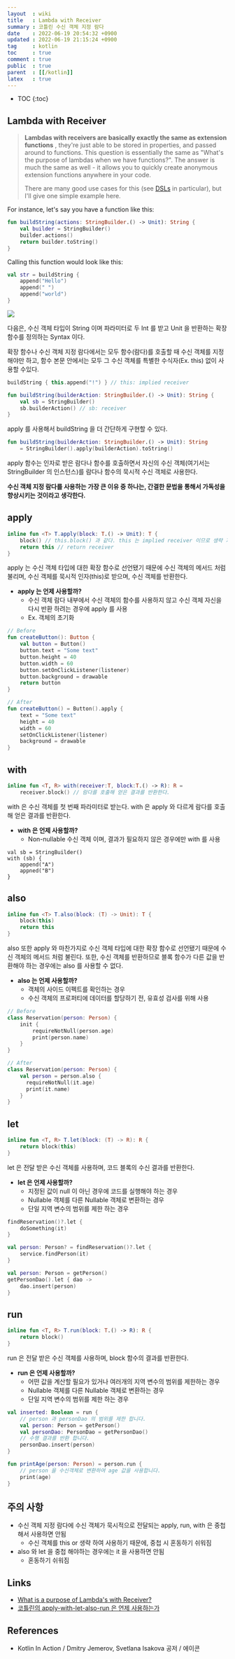```yaml
---
layout  : wiki
title   : Lambda with Receiver
summary : 코틀린 수신 객체 지정 람다
date    : 2022-06-19 20:54:32 +0900
updated : 2022-06-19 21:15:24 +0900
tag     : kotlin
toc     : true
comment : true
public  : true
parent  : [[/kotlin]]
latex   : true
---
```

* TOC
{:toc}

## Lambda with Receiver

> __Lambdas with receivers are basically exactly the same as extension functions__ , they're just able to be stored in properties, and passed around to functions. This question is essentially the same as "What's the purpose of lambdas when we have functions?". The answer is much the same as well - it allows you to quickly create anonymous extension functions anywhere in your code.
>
> There are many good use cases for this (see [DSLs](https://kotlinlang.org/docs/type-safe-builders.html) in particular), but I'll give one simple example here.

For instance, let's say you have a function like this:

```kotlin
fun buildString(actions: StringBuilder.() -> Unit): String {
    val builder = StringBuilder()
    builder.actions()
    return builder.toString()
}
```

Calling this function would look like this:

```kotlin
val str = buildString {
    append("Hello")
    append(" ")
    append("world")
}
```

![](/resource/wiki/kotlin-receiver-lambda/extension.png)

다음은, 수신 객체 타입이 String 이며 파라미터로 두 Int 를 받고 Unit 을 반환하는 확장 함수를 정의하는 Syntax 이다.

확장 함수나 수신 객체 지정 람다에서는 모두 함수(람다)를 호출할 때 수신 객체를 지정해야만 하고, 함수 본문 안에서는 모두 그 수신 객체를 특별한 수식자(Ex. this) 없이 사용할 수있다.

```kotlin
buildString { this.append("!") } // this: implied receiver

fun buildString(builderAction: StringBuilder.() -> Unit): String {
    val sb = StringBuilder()
    sb.builderAction() // sb: receiver
}
```

apply 를 사용해서 buildString 을 더 간단하게 구현할 수 있다.

```kotlin
fun buildString(builderAction: StringBuilder.() -> Unit): String 
    = StringBuilder().apply(builderAction).toString()
```

apply 함수는 인자로 받은 람다나 함수를 호출하면서 자신의 수신 객체(여기서는 StringBuilder 의 인스턴스)를 람다나 함수의 묵시적 수신 객체로 사용한다.

__수신 객체 지정 람다를 사용하는 가장 큰 이유 중 하나는, 간결한 문법을 통해서 가독성을 향상시키는 것이라고 생각한다.__

## apply

```kotlin
inline fun <T> T.apply(block: T.() -> Unit): T {
    block() // this.block() 과 같다. this 는 implied receiver 이므로 생략 가능하다.
    return this // return receiver
}
```

apply 는 수신 객체 타입에 대한 확장 함수로 선언됐기 때문에 수신 객체의 메서드 처럼 불리며, 수신 객체를 묵시적 인자(this)로 받으며, 수신 객체를 반환한다.

- __apply 는 언제 사용할까?__
  - 수신 객체 람다 내부에서 수신 객체의 함수를 사용하지 않고 수신 객체 자신을 다시 반환 하려는 경우에 apply 를 사용
  - Ex. 객체의 초기화

```kotlin
// Before
fun createButton(): Button {
    val button = Button()
    button.text = "Some text"
    button.height = 40
    button.width = 60
    button.setOnClickListener(listener)
    button.background = drawable
    return button
}

// After
fun createButton() = Button().apply {
    text = "Some text"
    height = 40
    width = 60
    setOnClickListener(listener)
    background = drawable
}
```

## with

```kotlin
inline fun <T, R> with(receiver:T, block:T.() -> R): R = 
    receiver.block() // 람다를 호출해 얻은 결과를 반환한다.
```

with 은 수신 객체를 첫 번째 파라미터로 받는다. with 은 apply 와 다르게 람다를 호출해 얻은 결과를 반환한다.

- __with 은 언제 사용할까?__
  - Non-nullable 수신 객체 이며, 결과가 필요하지 않은 경우에만 with 를 사용

```kotln
val sb = StringBuilder()
with (sb) {
    append("A")
    appned("B")
}
```

## also

```kotlin
inline fun <T> T.also(block: (T) -> Unit): T {
    block(this)
    return this
}
```

also 또한 apply 와 마찬가지로 수신 객체 타입에 대한 확장 함수로 선언됐기 때문에 수신 객체의 메서드 처럼 불린다. 또한, 수신 객체를 반환하므로 블록 함수가 다른 값을 반환해야 하는 경우에는 also 를 사용할 수 없다.

- __also 는 언제 사용할까?__
  - 객체의 사이드 이펙트를 확인하는 경우
  - 수신 객체의 프로퍼티에 데이터를 할당하기 전, 유효성 검사를 위해 사용

```kotlin
// Before
class Reservation(person: Person) {
    init {
        requireNotNull(person.age)
        print(person.name)
    }
}

// After
class Reservation(person: Person) {
    val person = person.also {
      requireNotNull(it.age)
      print(it.name)
    }
}
```

## let

```kotlin
inline fun <T, R> T.let(block: (T) -> R): R {
    return block(this)
}
```

let 은 전달 받은 수신 객체를 사용하며, 코드 블록의 수신 결과를 반환한다.

- __let 은 언제 사용할까?__
    - 지정된 값이 null 이 아닌 경우에 코드를 실행해야 하는 경우
    - Nullable 객체를 다른 Nullable 객체로 변환하는 경우 
    - 단일 지역 변수의 범위를 제한 하는 경우

```kotlin
findReservation()?.let {
    doSomething(it)
}

val person: Person? = findReservation()?.let {
    service.findPerson(it) 
}

val person: Person = getPerson()
getPersonDao().let { dao ->
    dao.insert(person)
}
```

## run

```kotlin
inline fun <T, R> T.run(block: T.() -> R): R {
    return block()
}
```

run 은 전달 받은 수신 객체를 사용하며, block 함수의 결과를 반환한다.

- __run 은 언제 사용할까?__
    - 어떤 값을 계산할 필요가 있거나 여러개의 지역 변수의 범위를 제한하는 경우
    - Nullable 객체를 다른 Nullable 객체로 변환하는 경우
    - 단일 지역 변수의 범위를 제한 하는 경우

```kotlin
val inserted: Boolean = run {
    // person 과 personDao 의 범위를 제한 합니다.
    val person: Person = getPerson()
    val personDao: PersonDao = getPersonDao()
    // 수행 결과를 반환 합니다.
    personDao.insert(person)
}

fun printAge(person: Person) = person.run {
    // person 을 수신객체로 변환하여 age 값을 사용합니다.
    print(age)
}
```

## 주의 사항

- 수신 객체 지정 람다에 수신 객체가 묵시적으로 전달되는 apply, run, with 은 중첩해서 사용하면 안됨
  - 수신 객체를 this or 생략 하여 사용하기 때문에, 중첩 시 혼동하기 쉬워짐
- also 와 let 을 중첩 해야하는 경우에는 it 을 사용하면 안됨
  - 혼동하기 쉬워짐

## Links

- [What is a purpose of Lambda's with Receiver?](https://stackoverflow.com/questions/47329716/what-is-a-purpose-of-lambdas-with-receiver)
- [코틀린의 apply-with-let-also-run 은 언제 사용하는가](https://medium.com/@limgyumin/%EC%BD%94%ED%8B%80%EB%A6%B0-%EC%9D%98-apply-with-let-also-run-%EC%9D%80-%EC%96%B8%EC%A0%9C-%EC%82%AC%EC%9A%A9%ED%95%98%EB%8A%94%EA%B0%80-4a517292df29)

## References

- Kotlin In Action / Dmitry Jemerov, Svetlana Isakova 공저 / 에이콘